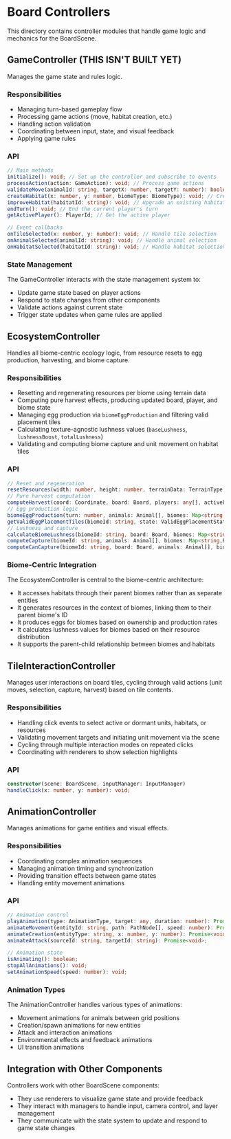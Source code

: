 # Board Controllers

This directory contains controller modules that handle game logic and mechanics for the BoardScene.

## GameController (THIS ISN'T BUILT YET)

Manages the game state and rules logic.

### Responsibilities

- Managing turn-based gameplay flow
- Processing game actions (move, habitat creation, etc.)
- Handling action validation
- Coordinating between input, state, and visual feedback
- Applying game rules

### API

```typescript
// Main methods
initialize(): void; // Set up the controller and subscribe to events
processAction(action: GameAction): void; // Process game actions
validateMove(animalId: string, targetX: number, targetY: number): boolean; // Validate animal movement
createHabitat(x: number, y: number, biomeType: BiomeType): void; // Create a new habitat
improveHabitat(habitatId: string): void; // Upgrade an existing habitat
endTurn(): void; // End the current player's turn
getActivePlayer(): PlayerId; // Get the active player

// Event callbacks
onTileSelected(x: number, y: number): void; // Handle tile selection
onAnimalSelected(animalId: string): void; // Handle animal selection
onHabitatSelected(habitatId: string): void; // Handle habitat selection
```

### State Management

The GameController interacts with the state management system to:
- Update game state based on player actions
- Respond to state changes from other components
- Validate actions against current state
- Trigger state updates when game rules are applied

## EcosystemController

Handles all biome-centric ecology logic, from resource resets to egg production, harvesting, and biome capture.

### Responsibilities

- Resetting and regenerating resources per biome using terrain data
- Computing pure harvest effects, producing updated board, player, and biome state
- Managing egg production via `biomeEggProduction` and filtering valid placement tiles
- Calculating texture-agnostic lushness values (`baseLushness`, `lushnessBoost`, `totalLushness`)
- Validating and computing biome capture and unit movement on habitat tiles

### API

```typescript
// Reset and regeneration
resetResources(width: number, height: number, terrainData: TerrainType[][], board: Board, biomes: Map<string,Biome>): void;
// Pure harvest computation
computeHarvest(coord: Coordinate, board: Board, players: any[], activePlayerId: number, biomes: Map<string,Biome>, amount: number): { board: Board; players: any[]; biomes: Map<string,Biome> };
// Egg production logic
biomeEggProduction(turn: number, animals: Animal[], biomes: Map<string,Biome>, board: Board): BiomeProductionResult;
getValidEggPlacementTiles(biomeId: string, state: ValidEggPlacementState, biomes: Map<string,Biome>): Coordinate[];
// Lushness and capture
calculateBiomeLushness(biomeId: string, board: Board, biomes: Map<string,Biome>): { baseLushness: number; lushnessBoost: number; totalLushness: number };
computeCapture(biomeId: string, animals: Animal[], biomes: Map<string,Biome>, board: Board, activePlayerId: number, turn: number): { animals: Animal[]; biomes: Map<string,Biome> };
computeCanCapture(biomeId: string, board: Board, animals: Animal[], biomes: Map<string,Biome>, activePlayerId: number): boolean;
```

### Biome-Centric Integration

The EcosystemController is central to the biome-centric architecture:
- It accesses habitats through their parent biomes rather than as separate entities
- It generates resources in the context of biomes, linking them to their parent biome's ID
- It produces eggs for biomes based on ownership and production rates
- It calculates lushness values for biomes based on their resource distribution
- It supports the parent-child relationship between biomes and habitats

## TileInteractionController

Manages user interactions on board tiles, cycling through valid actions (unit moves, selection, capture, harvest) based on tile contents.

### Responsibilities

- Handling click events to select active or dormant units, habitats, or resources
- Validating movement targets and initiating unit movement via the scene
- Cycling through multiple interaction modes on repeated clicks
- Coordinating with renderers to show selection highlights

### API

```typescript
constructor(scene: BoardScene, inputManager: InputManager)
handleClick(x: number, y: number): void;
```

## AnimationController

Manages animations for game entities and visual effects.

### Responsibilities

- Coordinating complex animation sequences
- Managing animation timing and synchronization
- Providing transition effects between game states
- Handling entity movement animations

### API

```typescript
// Animation control
playAnimation(type: AnimationType, target: any, duration: number): Promise<void>;
animateMovement(entityId: string, path: PathNode[], speed: number): Promise<void>;
animateCreation(entityType: string, x: number, y: number): Promise<void>;
animateAttack(sourceId: string, targetId: string): Promise<void>;

// Animation state
isAnimating(): boolean;
stopAllAnimations(): void;
setAnimationSpeed(speed: number): void;
```

### Animation Types

The AnimationController handles various types of animations:
- Movement animations for animals between grid positions
- Creation/spawn animations for new entities
- Attack and interaction animations
- Environmental effects and feedback animations
- UI transition animations

## Integration with Other Components

Controllers work with other BoardScene components:
- They use renderers to visualize game state and provide feedback
- They interact with managers to handle input, camera control, and layer management
- They communicate with the state system to update and respond to game state changes 